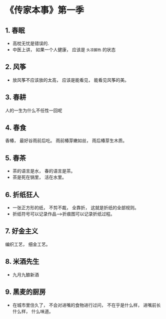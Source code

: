 # 《传家本事》第一季

## 1. 春眠

- 高枕无忧是错误的.
- 中医上讲， 如果一个人健康， 应该是 `头凉脚热` 的状态

## 2. 风筝

- 放风筝不应该放的太高， 应该是能看见， 能看见风筝的美。

## 3. 春耕

人的一生为什么不任性一回呢

## 4. 春食

香椿， 最好谷雨前后吃。 雨前椿芽嫩如丝， 雨后椿芽生木质。

## 5. 春茶

- 茶的语言是水， 春的语言是茶。
- 茶是死在锅里， 活在水里。

## 6. 折纸狂人

- 一张正方形的纸， 不剪不裁， 全靠折， 这就是折纸的全部规则。
- 折纸符号可以记录作品——>折痕图可以记录折纸过程。

## 7. 好金主义

编织工艺， 细金工艺。

## 8. 米酒先生

- 九月九酿新酒

## 9. 黑麦的厨房

- 在城市里住久了， 不会对进嘴的食物进行过问， 不在乎是什么样， 进嘴前长什么样， 什么味道。
